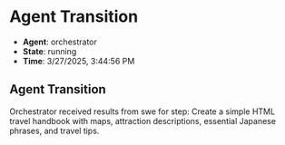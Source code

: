 # Agent Transition

- **Agent**: orchestrator
- **State**: running
- **Time**: 3/27/2025, 3:44:56 PM

## Agent Transition

Orchestrator received results from swe for step: Create a simple HTML travel handbook with maps, attraction descriptions, essential Japanese phrases, and travel tips.

